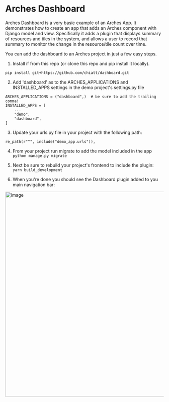 # Arches Dashboard

Arches Dashboard is a very basic example of an Arches App. It demonstrates how to create an app that adds an Arches component with Django model and view. 
Specifically it adds a plugin that displays summary of resources and tiles in the system, and allows a user to record 
that summary to monitor the change in the resource/tile count over time.

You can add the dashboard to an Arches project in just a few easy steps.

1. Install if from this repo (or clone this repo and pip install it locally). 
```
pip install git+https://github.com/chiatt/dashboard.git
```

2. Add 'dashboard' as to the ARCHES_APPLICATIONS and INSTALLED_APPS settings in the demo project's settings.py file
```
ARCHES_APPLICATIONS = ("dashboard",)  # be sure to add the trailing comma!
INSTALLED_APPS = [
    ...
    "demo",
    "dashboard",
]
```

3. Update your urls.py file in your project with the following path:   
```
re_path(r"^", include("demo_app.urls")),
```

4. From your project run migrate to add the model included in the app
```python manage.py migrate```

5. Next be sure to rebuild your project's frontend to include the plugin:
```yarn build_development```

6. When you're done you should see the Dashboard plugin added to you main navigation bar:
 <img width="652" alt="image" src="https://github.com/chiatt/dashboard/assets/1877663/5c45727d-fee9-46c1-94fa-fa18358353bf">
